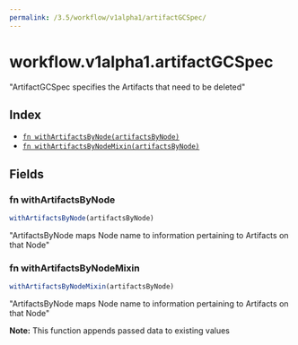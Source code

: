 ```yaml
---
permalink: /3.5/workflow/v1alpha1/artifactGCSpec/
---
```


# workflow.v1alpha1.artifactGCSpec

"ArtifactGCSpec specifies the Artifacts that need to be deleted"

## Index

* [`fn withArtifactsByNode(artifactsByNode)`](#fn-withartifactsbynode)
* [`fn withArtifactsByNodeMixin(artifactsByNode)`](#fn-withartifactsbynodemixin)

## Fields

### fn withArtifactsByNode

```ts
withArtifactsByNode(artifactsByNode)
```

"ArtifactsByNode maps Node name to information pertaining to Artifacts on that Node"

### fn withArtifactsByNodeMixin

```ts
withArtifactsByNodeMixin(artifactsByNode)
```

"ArtifactsByNode maps Node name to information pertaining to Artifacts on that Node"

**Note:** This function appends passed data to existing values